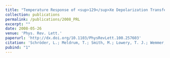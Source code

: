 ```yaml
---
title: "Temperature Response of <sup>129</sup>Xe Depolarization Transfer and Its Application for Ultrasensitive NMR Detection"
collection: publications
permalink: /publications/2008_PRL
excerpt: ""
date: 2008-05-26
venue: 'Phys. Rev. Lett.'
paperurl: 'http://dx.doi.org/10.1103/PhysRevLett.100.257603'
citation: 'Schröder, L.; Meldrum, T.; Smith, M.; Lowery, T. J.; Wemmer, D. E.; Pines, A. <i>Phys. Rev. Lett.</i> <b>2008,</b> <i>100,</i> 257603(4).'
pubind: "1"
---
```


